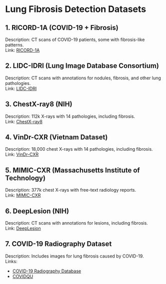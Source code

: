 # Lung Fibrosis Detection Datasets

## 1. RICORD-1A (COVID-19 + Fibrosis)
Description: CT scans of COVID-19 patients, some with fibrosis-like patterns.  
Link: <a href="https://www.cancerimagingarchive.net/collection/covid-19-ar" target="_blank">RICORD-1A</a>

## 2. LIDC-IDRI (Lung Image Database Consortium)
Description: CT scans with annotations for nodules, fibrosis, and other lung pathologies.  
Link: <a href="https://wiki.cancerimagingarchive.net/display/Public/LIDC-IDRI" target="_blank">LIDC-IDRI</a>

## 3. ChestX-ray8 (NIH)
Description: 112k X-rays with 14 pathologies, including fibrosis.  
Link: <a href="https://nihcc.app.box.com/v/ChestXray-NIHCC" target="_blank">ChestX-ray8</a>

## 4. VinDr-CXR (Vietnam Dataset)
Description: 18,000 chest X-rays with 14 pathologies, including fibrosis.  
Link: <a href="https://vindr.ai/datasets/cxr" target="_blank">VinDr-CXR</a>

## 5. MIMIC-CXR (Massachusetts Institute of Technology)
Description: 377k chest X-rays with free-text radiology reports.  
Link: <a href="https://nihcc.app.box.com/v/ChestXray-NIHCC" target="_blank">MIMIC-CXR</a>

## 6. DeepLesion (NIH)
Description: CT scans with annotations for lesions, including fibrosis.  
Link: <a href="https://nihcc.app.box.com/v/DeepLesion" target="_blank">DeepLesion</a>

## 7. COVID-19 Radiography Dataset
Description: Includes images for lung fibrosis caused by COVID-19.  
Links: 
- <a href="https://www.kaggle.com/datasets/tawsifurrahman/covid19-radiography-database" target="_blank">COVID-19 Radiography Database</a>
- <a href="https://www.kaggle.com/datasets/anasmohammedtahir/covidqu" target="_blank">COVIDQU</a>
